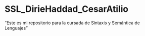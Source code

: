 # SSL_DirieHaddad_CesarAtilio
“Este es mi repositorio para la cursada de Sintaxis y Semántica de Lenguajes”